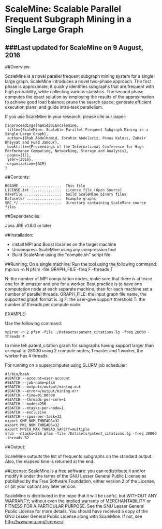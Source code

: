 # ScaleMine: Scalable Parallel Frequent Subgraph Mining in a Single Large Graph
###Last updated for ScaleMine on 9 August, 2016
-----------------------------------------------------------------------------

##Overview:

ScaleMine is a novel parallel frequent subgraph mining system for a single large
graph. ScaleMine introduces a novel two-phase approach. The first phase is 
approximate; it quickly identifies subgraphs that are frequent with high 
probability, while collecting various statistics. The second phase computes the
exact solution by employing the results of the approximation to achieve good 
load balance; prune the search space; generate efficient execution plans; and 
guide intra-task parallelism.

If you use ScaleMine in your research, please cite our paper:
 ```
@inproceedings{hamid2016scalemine,
  title={ScaleMine: Scalable Parallel Frequent Subgraph Mining in a Single Large Graph},
  author={Ehab Abdelhamid, Ibrahim Abdelaziz, Panos Kalnis, Zuhair Khayyat and Fuad Jamour},
  booktitle={Proceedings of the International Conference for High Performance Computing, Networking, Storage and Analysis},
  pages={11},
  year={2016},
  organization={ACM}
}
```
##Contents:

    README ...................  This file
    LICENSE.txt ..............  License file (Open Source)
    makefile .................  build ScaleMine binary files
    Datasets/ ................  Example graphs
    SRC_*/ ...................  Directory containing ScaleMine source files


##Dependencies:

Java JRE v1.6.0 or later

##Installation:

- install MPI and Boost libraries on the target machine
- Uncompress ScaleMine using any compression tool
- Build ScaleMine using the "compile.sh" script file

##Running:
On a single machine:
Run the tool using the following command:
mpirun -n N pfsm -file GRAPH_FILE -freq F -threads T

N: the number of MPI computation nodes, make sure that there is at lease one 
for th emaster and one for a worker. Best practice is to have one computation
node at each separate machine, then for each machine set a number of parallel
threads.
GRAPH_FILE: the input graph file name, the supported graph format is .lg
F: the user-give support threshold
T: the number of threads per compute node

EXAMPLE:

Use the following command:
```
mpirun -n 2 pfsm -file ./Datasets/patent_citations.lg -freq 28000 -threads 4
```
to mine teh patent_citation graph for subgraphs having support larger than or
equal to 28000 using 2 compute nodes; 1 master and 1 worker, the worker has 4
threads.

For running on a supercomputer using SLURM job scheduler:
```
#!/bin/bash
#SBATCH --account=user-account
#SBATCH --job-name=pfsm
#SBATCH --output=/output/mining.out
#SBATCH --error=/output/mining.err
#SBATCH --time=01:00:00
#SBATCH --threads-per-core=1
#SBATCH --nodes=256
#SBATCH --ntasks-per-node=1
#SBATCH --exclusive
#SBATCH --cpus-per-task=32
export OMP_NUM_THREADS=32
export MKL_NUM_THREADS=32
export MPICH_MAX_THREAD_SAFETY=multiple
srun --ntasks=256 pfsm -file /Datasets/patent_citations.lg -freq 28000 -threads 32
```

##Output:

ScaleMine outputs the list of frequents subgraphs on the standard output.
Also, the elapsed time is returned at the end.

##License:
ScaleMine is a free software: you can redistribute it and/or modify it under the terms of the GNU Lesser General Public License as published by
the Free Software Foundation, either version 2 of the License, or (at your option) any later version.

ScaleMine is distributed in the hope that it will be useful, but WITHOUT ANY WARRANTY; without even the implied warranty of MERCHANTABILITY or FITNESS FOR A PARTICULAR PURPOSE.  See the GNU Lesser General Public License for more details.
You should have received a copy of the GNU Lesser General Public License along with ScaleMine.  If not, see <http://www.gnu.org/licenses/>.

